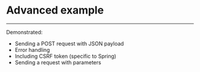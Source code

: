 # Advanced example
---

Demonstrated:
* Sending a POST request with JSON payload
* Error handling
* Including CSRF token (specific to Spring)
* Sending a request with parameters
